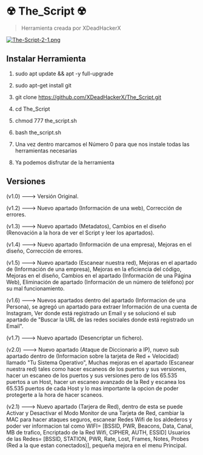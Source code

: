 # ☢ The_Script ☢

> Herramienta creada por XDeadHackerX

[![The-Script-2-1.png](https://i.postimg.cc/FzYyFqMB/The-Script-2-1.png)](https://postimg.cc/Pvkp26rW)


## Instalar Herramienta

1) sudo apt update && apt -y full-upgrade

2) sudo apt-get install git

3) git clone https://github.com/XDeadHackerX/The_Script.git

4) cd The_Script

5) chmod 777 the_script.sh

6) bash the_script.sh

7) Una vez dentro marcamos el Número  0 para que nos instale todas las herramientas necesarias

8) Ya podemos disfrutar de la herramienta

## Versiones

(v1.0) --->   Versión Original.

(v1.2) --->   Nuevo apartado (Información de una web), Corrección de errores.

(v1.3) --->   Nuevo apartado (Metadatos), Cambios en el diseño (Renovación a la hora de ver el Script y leer los apartados).

(v1.4) --->   Nuevo apartado (Información de una empresa), Mejoras en el diseño, Corrección de errores.

(v1.5) --->   Nuevo apartado (Escanear nuestra red), Mejoras en el apartado de (Información de una empresa), Mejoras en la eficiencia del código, Mejoras en el diseño, Cambios en el apartado (Información de una Página Web), Eliminación de apartado (Información de un número de teléfono) por su mal funcionamiento.

(v1.6) --->   Nuevos apartados dentro del apartado (Informacion de una Persona), se agregó un apartado para extraer Información de una cuenta de Instagram, Ver donde está registrado un Email y se solucionó el sub apartado de "Buscar la URL de las redes sociales donde está registrado un Email".

(v1.7) --->   Nuevo apartado (Desencriptar un fichero).

(v2.0) --->   Nuevo apartado (Ataque de Diccionario a IP), nuevo sub apartado dentro de (Informacion sobre la tarjeta de Red + Velocidad) llamado "Tu Sistema Operativo", Muchas mejoras en el apartado (Escanear nuestra red) tales como hacer escaneos de los puertos y sus versiones, hacer un escaneo de los puertos y sus versiones pero de los 65.535 puertos a un Host, hacer un escaneo avanzado de la Red y escanea los 65.535 puertos de cada Host y lo mas importante la opcion de poder protegerte a la hora de hacer scaneos.

(v2.1) --->   Nuevo apartado (Tarjera de Red), dentro de esta se puede Activar y Desactivar el Modo Monitor de una Tarjeta de Red, cambiar la MAC para hacer ataques seguros, escanear Redes Wifi de los aldederos y poder ver informacion tal como WIFI= [BSSID, PWR, Beacons, Data, Canal, MB de trafico, Encriptado de la Red Wifi, CIPHER, AUTH, ESSID] Usuarios de las Redes= [BSSID, STATION, PWR, Rate, Lost, Frames, Notes, Probes (Red a la que estan conectados)], pequeña mejora en el menu Principal.
